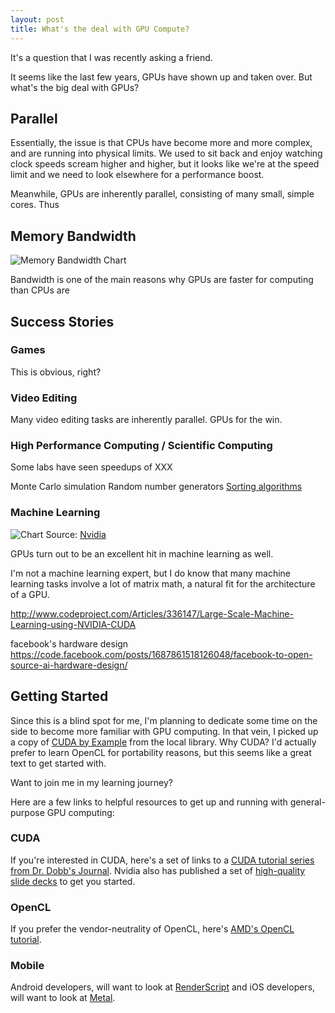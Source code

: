 ```yaml
---
layout: post
title: What's the deal with GPU Compute?
---
```


It's a question that I was recently asking a friend.

It seems like the last few years, GPUs have shown up and taken over. But what's the big deal with GPUs?

## Parallel

Essentially, the issue is that CPUs have become more and more complex, and are running into physical limits. We used to sit back and enjoy watching clock speeds scream higher and higher, but it looks like we're at the speed limit and we need to look elsewhere for a performance boost.

Meanwhile, GPUs are inherently parallel, consisting of many small, simple cores. Thus

## Memory Bandwidth

![Memory Bandwidth Chart](http://i2.wp.com/timdettmers.com/wp-content/uploads/2014/08/memory-bandwidth.png)

Bandwidth is one of the main reasons why GPUs are faster for computing than CPUs are

## Success Stories

### Games

This is obvious, right?

### Video Editing

Many video editing tasks are inherently parallel. GPUs for the win.

### High Performance Computing / Scientific Computing

Some labs have seen speedups of XXX

Monte Carlo simulation
Random number generators
[Sorting algorithms](http://mgarland.org/files/papers/gpusort-ipdps09.pdf)

### Machine Learning

![Chart](http://www.nvidia.com/content/tesla/images/machine-learning/sgemm-performance.jpg)
Source: [Nvidia](http://www.nvidia.com/object/machine-learning.html)

GPUs turn out to be an excellent hit in machine learning as well.

I'm not a machine learning expert, but I do know that many machine learning tasks involve a lot of matrix math, a natural fit for the architecture of a GPU.

http://www.codeproject.com/Articles/336147/Large-Scale-Machine-Learning-using-NVIDIA-CUDA

facebook's hardware design
https://code.facebook.com/posts/1687861518126048/facebook-to-open-source-ai-hardware-design/

## Getting Started

Since this is a blind spot for me, I'm planning to dedicate some time on the side to become more familiar with GPU computing. In that vein, I picked up a copy of [CUDA by Example](http://amzn.to/1ULcXfl) from the local library. Why CUDA? I'd actually prefer to learn OpenCL for portability reasons, but this seems like a great text to get started with.

Want to join me in my learning journey?

Here are a few links to helpful resources to get up and running with general-purpose GPU computing:

### CUDA

If you're interested in CUDA, here's a set of links to a [CUDA tutorial series from Dr. Dobb's Journal](https://llpanorama.wordpress.com/cuda-tutorial/).
Nvidia also has published a set of [high-quality slide decks](http://www.nvidia.com/object/SC09_Tutorial.html) to get you started.

### OpenCL

If you prefer the vendor-neutrality of OpenCL, here's [AMD's OpenCL tutorial](http://developer.amd.com/tools-and-sdks/opencl-zone/opencl-resources/introductory-tutorial-to-opencl/).

### Mobile

Android developers, will want to look at [RenderScript](https://developer.android.com/guide/topics/renderscript/compute.html) and iOS developers, will want to look at [Metal](https://developer.apple.com/metal/).
